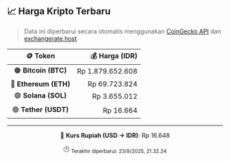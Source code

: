 

<!-- HARGA_KRIPTO -->
## 📈 Harga Kripto Terbaru

> Data ini diperbarui secara otomatis menggunakan [CoinGecko API](https://www.coingecko.com/) dan [exchangerate.host](https://exchangerate.host/)

<div align="center">

| 🪙 Token | 💰 Harga (IDR) |
|:------:|---------------:|
| 🟠 **Bitcoin (BTC)**   | Rp 1.879.652.608 |
| 🔵 **Ethereum (ETH)**  | Rp 69.723.824 |
| 🟣 **Solana (SOL)**    | Rp 3.655.012 |
| 🟢 **Tether (USDT)**   | Rp 16.664 |

---

💱 **Kurs Rupiah (USD → IDR)**: Rp 16.648

🕒 <sub>Terakhir diperbarui: 23/9/2025, 21.32.24</sub>

</div>
<!-- /HARGA_KRIPTO -->